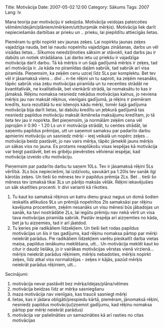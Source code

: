 Title: Motivācija
Date: 2007-05-02 12:00
Category: Sākums
Tags: 2007
Lang: lv

Mana teorija par motivāciju ir sekojoša. Motivācija veidojas pateicoties vēlmēm/idejām/plāniem/mērķiem/utt(turpmāk mērķis). Motivācija liek darīt nepieciešamās darbības ar prieku un .. prieku, lai piepildītu attiecīgās lietas.

Piemēram tu gribi nopirkt sev jaunas zeķes. Lai nopirktu jaunas zeķes vajadzīga nauda, bet lai naudu nopelnītu vajadzīgas zināšanas, darbs un vēl visādas lietas... Sīkumos neiedziļinoties sāksim ar stāvokli, kad darbs jau ir dabūts un notiek strādāšana. Lai darbs ietu uz priekšu ir vajadzīga motivācija darīt darbu. Tā kā mērķis ir un šajā gadījumā mērķis ir zeķes, tad arī motivācija ir. Ja kāda no piramīdas daļām sabrūk, tad sabrūk arī visa piramīda. Pieņemsim, ka zeķēm cenu uzceļ līdz 5Ls par komplektu. Bet tev vēl ir jāsamaksā viens .. divi .. n-tie rēķini un tu saproti, ka zeķēm nesanāks, tāpēc sabrūk visa zeķu motivācijas piramīda un tu necenties strādāt ne kvantitatīvāk, ne kvalitatīvāk, bet vienkārši strādā, lai nomaksātu to kas ir jāmaksā. Rēķinu nomaksa nesniedz nekādus motivācijas kalnus, jo neviena mērķis jau nav maksāt rēķinus, vienīgais gadījumā, ja rēķins ir piemēram kredīts, kura rezultātā tu esi īstenojis kādu mērķi, tomēr šajā gadījuma motivācija bija darīt lietas, lai dabūtu kredītu un jebkurā gadījumā tas nesniedz papildus motivāciju maksāt ikmēneša maksājumu kredītam, jo tā lieta tev jau ir nopirkta. Bet pieņemsim, ja normālām zeķēm cena vēl joprojām ir 0.90 - 1.20 Ls un ir motivācija strādāt, tu centies strādāt, lai saņemtu papildus prēmijas, utt un saņemot samaksu par padarīto darbu apmierini motivāciju un sasniedz mērķi - ieej veikalā un nopērc zeķes .. motivācija beidz pastāvēt, jo nav vairs mērķa, tāpēc jāmeklē jauns mērķis un sākas viss no jauna. Es protams neaplūkošu visas iespējas kā motivācija var beigt pastāvēt, bet es gribēju pievērsties vēlvienai iespējai, kad motivācija izveido citu motivāciju.

Pieņemsim par padarīto darbu tu saņem 10Ls. Tev ir jāsamaksā rēķini 5Ls vērtībā. 3Ls būs nepieciešmi, lai izdzīvotu, savukārt pa 1.20ls tev sanāk ilgi kārotās zeķes. Un tieši šo mēness tev ir papildus prēmija 2Ls. Bet .. tieši šo mēness tev izmaksā tikai 3Ls un pārējo maksās vēlāk. Rēķini iekavējušies un sāk skaitīties procenti. Ir divi varianti kā rīkoties.

1. Tu kaut ko samaksā rēķinos un katru dienu grauz nagus un domā šodien ieskaitīs atlikušos 9Ls un prēmijā nopelnītos 2ls samaksāsi par rēķinu kavējuma procentiem, zeķēm nesanāks un visu mēnesi būs jābadojas un sanāk, ka tavi nostrādātie 2Ls, lai iegūtu prēmiju nav nekā vērti un visa tava motivācijas piramīda sabrūk. Pastāv iespēja arī aizņemties no kāda, bet ja tu aizņemies, tad ir arī jāatdod.
2. Tu ķeries pie radikāliem līdzekļiem. Un tieši šeit rodas papildus motivācijas un šis ir tas gadījums, kad rēķinu nomaksa pārtop par mērķi neiekrāt parādus. Pie radikāliem līdzekļiem varētu pieskaitīt darba vietas maiņa, papildus ienākumu meklēšana, utt... Un motivācija meklēt kaut ko citur ir daudz lielāka, jo ir vairākas motivācijas vērstas vienā virzienā... mērķis neiekrāt parādus rēķiniem, mērķis nebadoties, mērķis nopirkt zeķes, līdz atkal viss normalizējas - zeķes ir kājās, pazūd mērķis neiekrāt parādus rēķiniem, utt...

Secinājumi:

1. motivācija nevar pastāvēt bez mērķa/idejas/plāna/vēlmes
2. motivācija beidzas līdz ar mērķa sasniegšanu
3. maza motivācija nav vienīgais, kas traucē sasniegt mērķi
4. lietas, kas ir jādara obligāti/piespiedu kārtā, piemēram, jānomaksā rēķini, nesniedz papildus motivāciju(izņemot gadījumu, kad rēķinu nomaksa pārtop par mērķi neiekrāt parādus)
5. motivācija var palielināties un samazināties kā arī rasties no citas motivācijas
